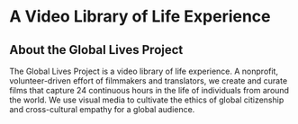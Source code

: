 # A Video Library of Life Experience

## About the Global Lives Project

The Global Lives Project is a video library of life experience. A nonprofit, volunteer-driven effort of filmmakers and translators, we create and curate films that capture 24 continuous hours in the life of individuals from around the world. We use visual media to cultivate the ethics of global citizenship and cross-cultural empathy for a global audience.
